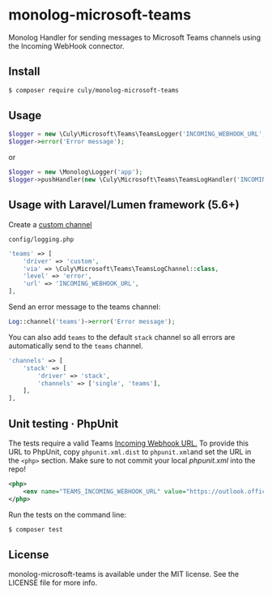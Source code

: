 # monolog-microsoft-teams

Monolog Handler for sending messages to Microsoft Teams channels using the Incoming WebHook connector.

## Install

```bash
$ composer require culy/monolog-microsoft-teams
```

## Usage

```php
$logger = new \Culy\Microsoft\Teams\TeamsLogger('INCOMING_WEBHOOK_URL', \Monolog\Logger::ERROR);
$logger->error('Error message');
```

or

```php
$logger = new \Monolog\Logger('app');
$logger->pushHandler(new \Culy\Microsoft\Teams\TeamsLogHandler('INCOMING_WEBHOOK_URL', \Monolog\Logger::ERROR));
```

## Usage with Laravel/Lumen framework (5.6+)

Create a [custom channel](https://laravel.com/docs/master/logging#creating-custom-channels) 

`config/logging.php`

```php
'teams' => [
    'driver' => 'custom',
    'via' => \Culy\Microsoft\Teams\TeamsLogChannel::class,
    'level' => 'error',
    'url' => 'INCOMING_WEBHOOK_URL',
],
```

Send an error message to the teams channel:

```php
Log::channel('teams')->error('Error message');
```

You can also add `teams` to the default `stack` channel so all errors are automatically send to the `teams` channel.

```php
'channels' => [
    'stack' => [
        'driver' => 'stack',
        'channels' => ['single', 'teams'],
    ],
],
```

## Unit testing · PhpUnit

The tests require a valid Teams [Incoming Webhook URL.](https://docs.microsoft.com/en-us/microsoftteams/platform/concepts/connectors/connectors-using) To provide this URL to PhpUnit, copy `phpunit.xml.dist` to `phpunit.xml`and set the URL in the `<php>` section. Make sure to not commit your local *phpunit.xml* into the repo!

```xml
<php>
    <env name="TEAMS_INCOMING_WEBHOOK_URL" value="https://outlook.office.com/webhook/..." />
</php>
```

Run the tests on the command line:

```bash
$ composer test
```

## License

monolog-microsoft-teams is available under the MIT license. See the LICENSE file for more info.
